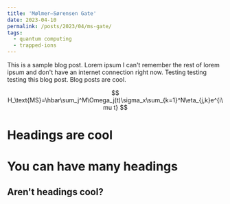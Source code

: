 ```yaml
---
title: 'Mølmer–Sørensen Gate'
date: 2023-04-10
permalink: /posts/2023/04/ms-gate/
tags:
  - quantum computing
  - trapped-ions
---
```


This is a sample blog post. Lorem ipsum I can't remember the rest of lorem ipsum and don't have an internet connection right now. Testing testing testing this blog post. Blog posts are cool. 

$$
H_\text{MS}=\hbar\sum_j^M\Omega_j(t)\sigma_x\sum_{k=1}^N\eta_{j,k}e^{i\mu t}
$$

Headings are cool
======

You can have many headings
======

Aren't headings cool?
------
